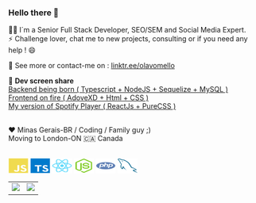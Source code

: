 ### Hello there 👋

<g-emoji class="g-emoji" alias="man_technologist" fallback-src="https://github.githubassets.com/images/icons/emoji/unicode/1f468-1f4bb.png">👨‍💻</g-emoji>
I´m a Senior Full Stack Developer, SEO/SEM and Social Media Expert.<br>
⚡ Challenge lover, chat me to new projects, consulting or if you need any help ! 😄

💬 See more or contact-me on : <a href="https://linktr.ee/olavomello" target="_blank">linktr.ee/olavomello</a>

🎥 <b>Dev screen share</b><br>
<a target="_blank" href="https://www.linkedin.com/posts/olavo-mello_backenddeveloper-typescript-nodejs-activity-6850705796758556672-6qV8">Backend being born ( Typescript + NodeJS + Sequelize + MySQL )</a><br>
<a target="_blank" href="https://www.youtube.com/watch?v=Nx4f5epft3Y">Frontend on fire ( AdoveXD + Html + CSS )</a><br>
<a target="_blank" href="https://www.youtube.com/watch?v=c_1CwmLRGpI">My version of Spotify Player ( ReactJs + PureCSS )</a><br>
<br>

♥ Minas Gerais-BR / Coding / Family guy ;)
<br>Moving to London-ON :canada: Canada

<div dir="auto"><br>
  <img align="center" alt="js" height="30" width="40" src="https://raw.githubusercontent.com/devicons/devicon/master/icons/javascript/javascript-plain.svg">
  <img align="center" alt="ts" height="30" width="40" src="https://raw.githubusercontent.com/devicons/devicon/master/icons/typescript/typescript-plain.svg">
  <img align="center" alt="react" height="30" width="40" src="https://raw.githubusercontent.com/devicons/devicon/master/icons/react/react-original.svg">
  <img align="center" alt="Node" height="30" width="40" src="https://raw.githubusercontent.com/devicons/devicon/master/icons/nodejs/nodejs-original.svg">
  <img align="center" alt="Java" height="30" width="40" src="https://raw.githubusercontent.com/devicons/devicon/master/icons/php/php-plain.svg">
  <img align="center" alt="MySQL" height="30" width="40" src="https://raw.githubusercontent.com/devicons/devicon/master/icons/mysql/mysql-original.svg">
</div>

<br>

<table cellpadding="0" border="0" style="padding:0;border:0;margin:0;">
  <tr>
    <!-- GitHub Stats Card -->  
    <td valign="top" style="border:0;">
      <img height="200" src="https://github-readme-stats.vercel.app/api?username=olavomello&count_private=true&show_icons=true&theme=tokyonight&hide_border=true"/>
    </td>
    <!-- GitHub Top Language Card -->
    <td valign="top" style="border:0;">
      <img height="200" src="https://github-readme-stats.vercel.app/api/top-langs/?username=olavomello&langs_count=6&layout=compact&theme=tokyonight&hide_border=true"/>
    </td>
  </tr>
</table>
